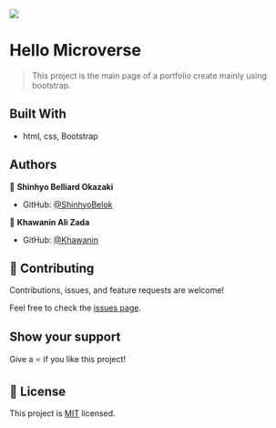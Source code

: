 ![](https://img.shields.io/badge/Microverse-blueviolet)

# Hello Microverse

> This project is the main page of a portfolio create mainly using bootstrap.

## Built With

- html, css, Bootstrap

## Authors

👤 **Shinhyo Belliard Okazaki**

- GitHub: [@ShinhyoBelok](https://github.com/ShinhyoBelok)

👤 **Khawanin Ali Zada**

- GitHub: [@Khawanin](https://github.com/Khawanin)

## 🤝 Contributing

Contributions, issues, and feature requests are welcome!

Feel free to check the [issues page](../../issues/).

## Show your support

Give a ⭐️ if you like this project!

## 📝 License

This project is [MIT](./LICENSE) licensed.